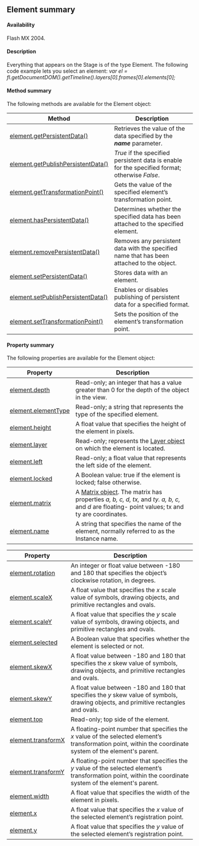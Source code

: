 ## Element summary

#### Availability

Flash MX 2004.

#### Description

Everything that appears on the Stage is of the type Element. The following code example lets you select an element:
*var el = fl.getDocumentDOM().getTimeline().layers\[0\].frames\[0\].elements\[0\];*

#### Method summary

The following methods are available for the Element object:

| **Method** | **Description** |
| --- | --- |
| [element.getPersistentData()](../Element_object/element2.md) | Retrieves the value of the data specified by the ***name*** parameter. |
| [element.getPublishPersistentData()](../Element_object/element3.md) | *True* if the specified persistent data is enable for the specified format; otherwise *False*. |
| [element.getTransformationPoint()](../Element_object/element4.md) | Gets the value of the specified element’s transformation point. |
| [element.hasPersistentData()](../Element_object/element5.md) | Determines whether the specified data has been attached to the specified element. |
| [element.removePersistentData()](../Element_object/elemen12.md) | Removes any persistent data with the specified name that has been attached to the object. |
| [element.setPersistentData()](../Element_object/elemen17.md) | Stores data with an element. |
| [element.setPublishPersistentData()](../Element_object/elemen18.md) | Enables or disables publishing of persistent data for a specified format. |
| [element.setTransformationPoint()](../Element_object/elemen19.md) | Sets the position of the element’s transformation point. |

#### Property summary

The following properties are available for the Element object:

| **Property** | **Description** |
| --- | --- |
| [element.depth](../Element_object/element.md) | Read-only; an integer that has a value greater than 0 for the depth of the object in the view. |
| [element.elementType](../Element_object/element1.md) | Read-only; a string that represents the type of the specified element. |
| [element.height](../Element_object/element6.md) | A float value that specifies the height of the element in pixels. |
| [element.layer](../Element_object/element7.md) | Read-only; represents the [Layer object](../Layer_object/layer_summary.md) on which the element is located. |
| [element.left](../Element_object/element8.md) | Read-only; a float value that represents the left side of the element. |
| [element.locked](../Element_object/element9.md) | A Boolean value: true if the element is locked; false otherwise. |
| [element.matrix](../Element_object/elemen10.md) | A [Matrix object](../Matrix_object/matrix_summary.md). The matrix has properties *a, b, c, d, tx,* and *ty. a, b, c,* and *d* are floating- point values; tx and ty are coordinates. |
| [element.name](../Element_object/elemen11.md) | A string that specifies the name of the element, normally referred to as the Instance name. |

| **Property** | **Description** |
| --- | --- |
| [element.rotation](../Element_object/elemen13.md) | An integer or float value between -180 and 180 that specifies the object’s clockwise rotation, in degrees. |
| [element.scaleX](../Element_object/elemen14.md) | A float value that specifies the *x* scale value of symbols, drawing objects, and primitive rectangles and ovals. |
| [element.scaleY](../Element_object/elemen15.md) | A float value that specifies the *y* scale value of symbols, drawing objects, and primitive rectangles and ovals. |
| [element.selected](../Element_object/elemen16.md) | A Boolean value that specifies whether the element is selected or not. |
| [element.skewX](../Element_object/elemen20.md) | A float value between -180 and 180 that specifies the *x* skew value of symbols, drawing objects, and primitive rectangles and ovals. |
| [element.skewY](../Element_object/elemen21.md) | A float value between -180 and 180 that specifies the *y* skew value of symbols, drawing objects, and primitive rectangles and ovals. |
| [element.top](../Element_object/elemen22.md) | Read-only; top side of the element. |
| [element.transformX](../Element_object/elemen23.md) | A floating-point number that specifies the *x* value of the selected element’s transformation point, within the coordinate system of the element's parent. |
| [element.transformY](../Element_object/elemen24.md) | A floating-point number that specifies the *y* value of the selected element’s transformation point, within the coordinate system of the element's parent. |
| [element.width](../Element_object/elemen25.md) | A float value that specifies the width of the element in pixels. |
| [element.x](../Element_object/elemen26.md) | A float value that specifies the *x* value of the selected element’s registration point. |
| [element.y](../Element_object/elemen27.md) | A float value that specifies the *y* value of the selected element’s registration point. |
